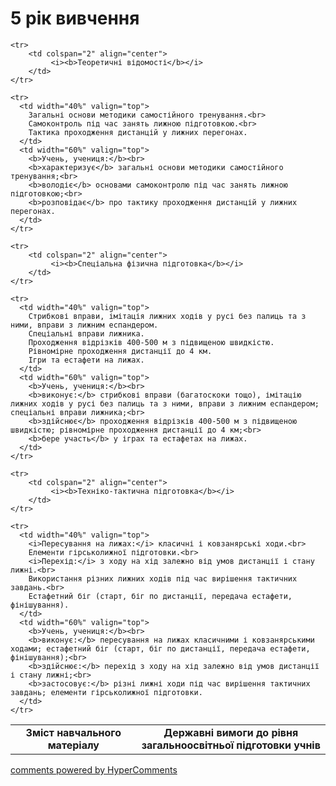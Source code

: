<div id="hypercomments_widget" class="js-hypercomments-widget invisible"></div>

5 рік вивчення
=============================

<table>
  <body>
    <tr>
      <td width="40%" align="center">
        <b>Зміст навчального матеріалу</b>
      </td>
      <td width="60%" align="center" valign="top">
        <b>Державні вимоги до рівня загальноосвітньої підготовки учнів</b>
      </td>
    </tr>

    <tr>
    	<td colspan="2" align="center">
    		 <i><b>Теоретичні відомості</b></i>
    	</td>
    </tr>

    <tr>
      <td width="40%" valign="top">
        Загальні основи методики самостійного тренування.<br>
		Самоконтроль під час занять лижною підготовкою.<br>
		Тактика проходження дистанцій у лижних перегонах.
      </td>
      <td width="60%" valign="top">
        <b>Учень, учениця:</b><br>
        <b>характеризує</b> загальні основи методики самостійного тренування;<br>
		<b>володіє</b> основами самоконтролю під час занять лижною підготовкою;<br>
        <b>розповідає</b> про тактику проходження дистанцій у лижних перегонах.
      </td>
    </tr>

    <tr>
    	<td colspan="2" align="center">
    		 <i><b>Спеціальна фізична підготовка</b></i>
    	</td>
    </tr>

    <tr>
      <td width="40%" valign="top">
       	Стрибкові вправи, імітація лижних ходів у русі без палиць та з ними, вправи з лижним еспандером. 
		Спеціальні вправи лижника.
		Проходження відрізків 400-500 м з підвищеною швидкістю.
		Рівномірне проходження дистанції до 4 км. 
		Ігри та естафети на лижах.
      </td>
      <td width="60%" valign="top">
      	<b>Учень, учениця:</b><br>
        <b>виконує:</b> cтрибкові вправи (багатоскоки тощо), імітацію лижних ходів у русі без палиць та з ними, вправи з лижним еспандером; спеціальні вправи лижника;<br>
        <b>здійснює</b> проходження відрізків 400-500 м з підвищеною швидкістю; рівномірне проходження дистанції до 4 км;<br>
        <b>бере участь</b> у іграх та естафетах на лижах.
      </td>
    </tr>

    <tr>
    	<td colspan="2" align="center">
    		 <i><b>Техніко-тактична підготовка</b></i>
    	</td>
    </tr>

    <tr>
      <td width="40%" valign="top">
       	<i>Пересування на лижах:</i> класичні і ковзанярські ходи.<br>
       	Елементи гірськолижної підготовки.<br>
       	<i>Перехід:</i> з ходу на хід залежно від умов дистанції і стану лижні.<br>
       	Використання різних лижних ходів під час вирішення тактичних завдань.<br>
		Естафетний біг (старт, біг по дистанції, передача естафети, фінішування).
      </td>
      <td width="60%" valign="top">
      	<b>Учень, учениця:</b><br>
        <b>виконує:</b> пересування на лижах класичними і ковзанярськими ходами; естафетний біг (старт, біг по дистанції, передача естафети, фінішування);<br>
        <b>здійснює:</b> перехід з ходу на хід залежно від умов дистанції і стану лижні;<br>
        <b>застосовує:</b> різні лижні ходи під час вирішення тактичних завдань; елементи гірськолижної підготовки.
      </td>
    </tr>
  </body>
</table>

<div class="js-hypercomments-container">
    <a href="http://hypercomments.com" class="hc-link" title="comments widget">comments powered by HyperComments</a>
</div>